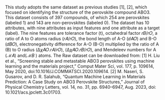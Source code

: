 This study adopts the same dataset as previous studies [1], [2], which focused on identifying the structure of the perovskite compound ABO3. This dataset consists of 397 compounds, of which 254 are perovskites (labeled 1) and 143 are non-perovskites (labeled 0). The dataset has 10 attributes, with nine attributes as input features and one attribute as a target (label). The nine features are tolerance factor (t), octahedral factor 𝑟𝐵/𝑟𝑂, a ratio of A to O atoms radius (𝑟𝐴/𝑟𝑂), the bond length of A-O (𝑑𝐴𝑂) and B-O
(𝑑𝐵𝑂), electronegativity difference for A-O (B-O) multiplied by the ratio of A (B) to O radius (Δ𝜒𝐴𝑂.𝑟𝐴/𝑟𝑂), (Δ𝜒𝐴𝑂.𝑟𝐵/𝑟𝑂), and Mendeleev numbers for A (ℳ𝐴) and(ℳ𝐵 ) atoms.
The Raw dataset can be downloaded from:
[1] H. Liu et al., “Screening stable and metastable ABO3 perovskites using machine learning and the materials project,” Comput Mater Sci, vol. 177, p. 109614, May 2020, doi:10.1016/J.COMMATSCI.2020.109614.
[2] M. Naseri, S. Gusarov, and D. R. Salahub, “Quantum Machine Learning in Materials Prediction: A Case Study on ABO3 Perovskite Structures,” Journal of Physical Chemistry
Letters, vol. 14, no. 31, pp. 6940–6947, Aug. 2023, doi: 10.1021/acs.jpclett.3c01703.
